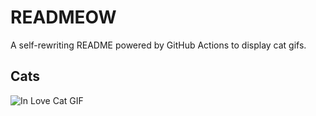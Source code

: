 # READMEOW

A self-rewriting README powered by GitHub Actions to display cat gifs.

## Cats

![In Love Cat GIF](https://media2.giphy.com/media/MDJ9IbxxvDUQM/200.gif?cid=9acd02daos3ji35t56368d00jyrjfnoqr8r3o64pp4om4sw2&ep=v1_gifs_search&rid=200.gif&ct=g)
